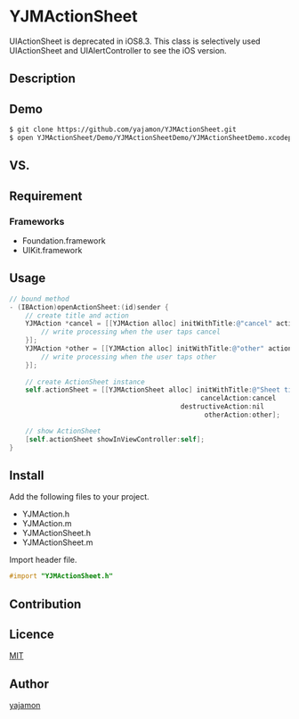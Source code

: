 # YJMActionSheet
UIActionSheet is deprecated in iOS8.3. This class is selectively used UIActionSheet and UIAlertController to see the iOS version.

## Description

## Demo

```bash
$ git clone https://github.com/yajamon/YJMActionSheet.git
$ open YJMActionSheet/Demo/YJMActionSheetDemo/YJMActionSheetDemo.xcodeproj
```

## VS. 

## Requirement

### Frameworks
- Foundation.framework
- UIKit.framework

## Usage

```objective-c
// bound method
- (IBAction)openActionSheet:(id)sender {
    // create title and action
    YJMAction *cancel = [[YJMAction alloc] initWithTitle:@"cancel" action:^(){
        // write processing when the user taps cancel
    }];
    YJMAction *other = [[YJMAction alloc] initWithTitle:@"other" action:^(){
        // write processing when the user taps other
    }];
    
    // create ActionSheet instance
    self.actionSheet = [[YJMActionSheet alloc] initWithTitle:@"Sheet title"
                                                cancelAction:cancel
                                           destructiveAction:nil
                                                 otherAction:other];

    // show ActionSheet
    [self.actionSheet showInViewController:self];
}
```

## Install
Add the following files to your project.
- YJMAction.h
- YJMAction.m
- YJMActionSheet.h
- YJMActionSheet.m

Import header file.
```objective-c
#import "YJMActionSheet.h"
```

## Contribution

## Licence

[MIT](https://github.com/yajamon/YJMActionSheet/blob/master/LICENSE)

## Author

[yajamon](https://github.com/yajamon)
